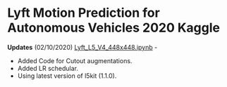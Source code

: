 # Lyft Motion Prediction for Autonomous Vehicles 2020 Kaggle

**Updates**
(02/10/2020) [Lyft_L5_V4_448x448.ipynb](https://github.com/kool7/Lyft_Motion_Prediction_for_Autonomous_Vehicles_2020_Kaggle/blob/master/colab/multimode/Lyft_L5_V4_448x448.ipynb) - 
  * Added Code for Cutout augmentations.
  * Added LR schedular.
  * Using latest version of l5kit (1.1.0).
